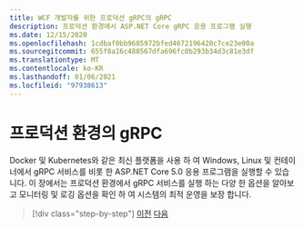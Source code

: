 ```yaml
---
title: WCF 개발자를 위한 프로덕션 gRPC의 gRPC
description: 프로덕션 환경에서 ASP.NET Core gRPC 응용 프로그램 실행
ms.date: 12/15/2020
ms.openlocfilehash: 1cdbaf0bb9685972bfed4672196420c7ce23e00a
ms.sourcegitcommit: 655f8a16c488567dfa696fc0b293b34d3c81e3df
ms.translationtype: MT
ms.contentlocale: ko-KR
ms.lasthandoff: 01/06/2021
ms.locfileid: "97938613"
---
```

# <a name="grpc-in-production"></a>프로덕션 환경의 gRPC

Docker 및 Kubernetes와 같은 최신 플랫폼을 사용 하 여 Windows, Linux 및 컨테이너에서 gRPC 서비스를 비롯 한 ASP.NET Core 5.0 응용 프로그램을 실행할 수 있습니다. 이 장에서는 프로덕션 환경에서 gRPC 서비스를 실행 하는 다양 한 옵션을 알아보고 모니터링 및 로깅 옵션을 확인 하 여 시스템의 최적 운영을 보장 합니다.

>[!div class="step-by-step"]
>[이전](encryption.md)
>[다음](self-hosted.md)
